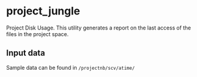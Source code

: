 # project_jungle
Project Disk Usage. This utility generates a report on the last access of the files in the project space.

## Input data
Sample data can be found in `/projectnb/scv/atime/`
